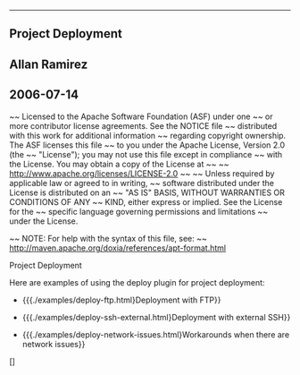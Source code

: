   ----
  Project Deployment
  ------
  Allan Ramirez
  ------
  2006-07-14
  ------

~~ Licensed to the Apache Software Foundation (ASF) under one
~~ or more contributor license agreements.  See the NOTICE file
~~ distributed with this work for additional information
~~ regarding copyright ownership.  The ASF licenses this file
~~ to you under the Apache License, Version 2.0 (the
~~ "License"); you may not use this file except in compliance
~~ with the License.  You may obtain a copy of the License at
~~
~~   http://www.apache.org/licenses/LICENSE-2.0
~~
~~ Unless required by applicable law or agreed to in writing,
~~ software distributed under the License is distributed on an
~~ "AS IS" BASIS, WITHOUT WARRANTIES OR CONDITIONS OF ANY
~~ KIND, either express or implied.  See the License for the
~~ specific language governing permissions and limitations
~~ under the License.

~~ NOTE: For help with the syntax of this file, see:
~~ http://maven.apache.org/doxia/references/apt-format.html

Project Deployment

  Here are examples of using the deploy plugin for project deployment:

  * {{{./examples/deploy-ftp.html}Deployment with FTP}}

  * {{{./examples/deploy-ssh-external.html}Deployment with external SSH}}

  * {{{./examples/deploy-network-issues.html}Workarounds when there are network issues}}

  []